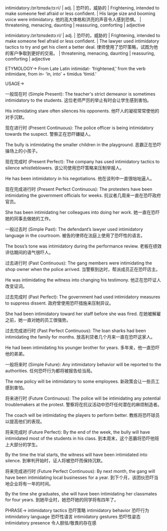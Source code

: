 intimidatory:/ɪnˈtɪmɪdəˌtɔːri/ | adj. | 恐吓的，威胁的 |  Frightening, intended to make someone feel afraid or less confident.  |  His large size and booming voice were intimidatory. 他的高大体格和洪亮的声音令人感到恐惧。 |  threatening, menacing, daunting |  reassuring, comforting | adjective

intimidatory:/ɪnˈtɪmɪdeɪtɔːri/ | adj. | 恐吓的，威胁的 |  Frightening, intended to make someone feel afraid or less confident.  | The lawyer used intimidatory tactics to try and get his client a better deal.  律师使用了恐吓策略，试图为他的客户争取到更好的交易。 |  threatening, menacing, daunting |  reassuring, comforting | adjective

ETYMOLOGY->
From Late Latin intimidat- ‘frightened,’ from the verb intimidare, from in- ‘in, into’ + timidus ‘timid.’

USAGE->

一般现在时 (Simple Present):
The teacher's strict demeanor is sometimes intimidatory to the students. 这位老师严厉的举止有时会让学生感到害怕。

His intimidating stare often silences his opponents. 他吓人的凝视常常使他的对手沉默。


现在进行时 (Present Continuous):
The police officer is being intimidatory towards the suspect. 警察正在恐吓嫌疑人。

The bully is intimidating the smaller children in the playground. 恶霸正在恐吓操场上的小孩子。


现在完成时 (Present Perfect):
The company has used intimidatory tactics to silence whistleblowers. 该公司使用恐吓策略来压制举报人。

He has been intimidatory in his negotiations. 他在谈判中一直很咄咄逼人。


现在完成进行时 (Present Perfect Continuous):
The protesters have been intimidating the government officials for weeks. 抗议者几周来一直在恐吓政府官员。

She has been intimidating her colleagues into doing her work. 她一直在恐吓她的同事去做她的工作。


一般过去时 (Simple Past):
The defendant’s lawyer used intimidatory language in the courtroom. 被告的律师在法庭上使用了恐吓性的语言。

The boss’s tone was intimidatory during the performance review. 老板在绩效评估期间的语气很吓人。


过去进行时 (Past Continuous):
The gang members were intimidating the shop owner when the police arrived. 当警察到达时，帮派成员正在恐吓店主。

He was intimidating the witness into changing his testimony. 他正在恐吓证人改变证词。


过去完成时 (Past Perfect):
The government had used intimidatory measures to suppress dissent. 政府曾使用恐吓措施来压制异议。

She had been intimidatory toward her staff before she was fired. 在她被解雇之前，她一直对她的员工很强势。


过去完成进行时 (Past Perfect Continuous):
The loan sharks had been intimidating the family for months.  放高利贷者几个月来一直在恐吓这家人。

He had been intimidating his younger brother for years. 多年来，他一直恐吓他的弟弟。


一般将来时 (Simple Future):
Any intimidatory behavior will be reported to the authorities. 任何恐吓行为都将被报告给当局。

The new policy will be intimidatory to some employees. 新政策会让一些员工感到害怕。


将来进行时 (Future Continuous):
The police will be intimidating any potential troublemakers at the protest. 警察将在抗议活动中恐吓任何潜在的麻烦制造者。

The coach will be intimidating the players to perform better. 教练将恐吓球员以提高他们的表现。


将来完成时 (Future Perfect):
By the end of the week, the bully will have intimidated most of the students in his class. 到本周末，这个恶霸将恐吓他班上大部分的学生。

By the time the trial starts, the witness will have been intimidated into silence. 到审判开始时，证人将被恐吓而保持沉默。


将来完成进行时 (Future Perfect Continuous):
By next month, the gang will have been intimidating local businesses for a year. 到下个月，该团伙恐吓当地企业将有一年的时间。

By the time she graduates, she will have been intimidating her classmates for four years. 到她毕业时，她恐吓她的同学将有四年了。


PHRASE->
intimidatory tactics 恐吓策略
intimidatory behavior 恐吓行为
intimidatory language 恐吓性语言
intimidatory gestures 恐吓性姿态
intimidatory presence  令人胆怯/敬畏的存在感
